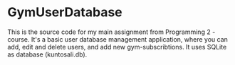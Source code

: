 # GymUserDatabase

This is the source code for my main assignment from Programming 2 -course. It's a basic user database management application, where you can add, edit and delete users, and add new gym-subscribtions. It uses SQLite as database (kuntosali.db). 
